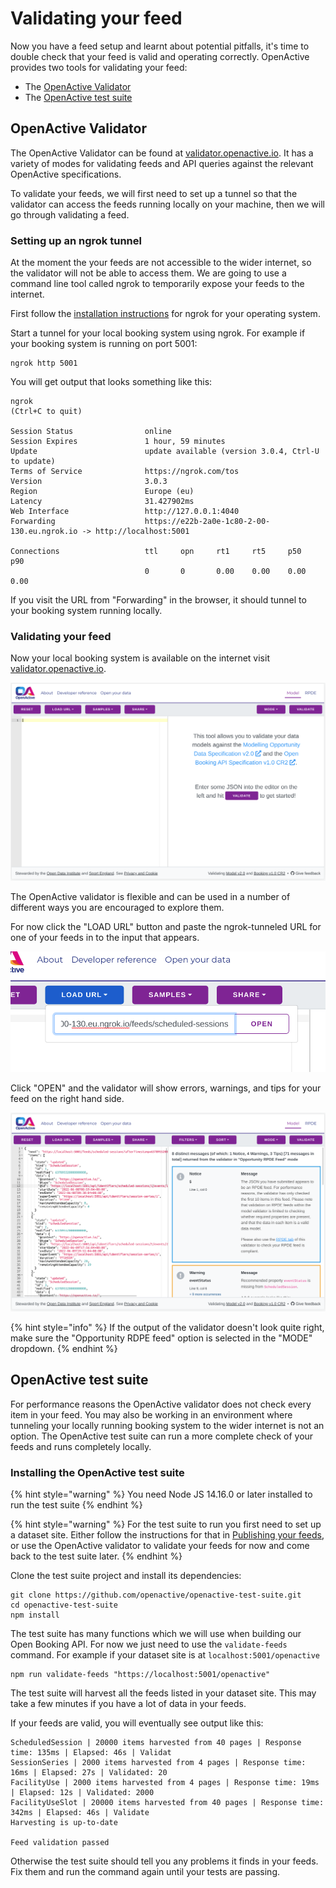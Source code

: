 # Validating your feed

Now you have a feed setup and learnt about potential pitfalls, it's time to double check that your feed is valid and operating correctly. OpenActive provides two tools for validating your feed:

* The [OpenActive Validator](https://validator.openactive.io/rpde)
* The [OpenActive test suite](https://github.com/openactive/openactive-test-suite)

## OpenActive Validator

The OpenActive Validator can be found at [validator.openactive.io](https://validator.openactive.io/). It has a variety of modes for validating feeds and API queries against the relevant OpenActive specifications.

To validate your feeds, we will first need to set up a tunnel so that the validator can access the feeds running locally on your machine, then we will go through validating a feed.

### Setting up an ngrok tunnel

At the moment the your feeds are not accessible to the wider internet, so the validator will not be able to access them. We are going to use a command line tool called ngrok to temporarily expose your feeds to the internet.

First follow the [installation instructions](https://ngrok.com/download) for ngrok for your operating system.

Start a tunnel for your local booking system using ngrok. For example if your booking system is running on port 5001:

```
ngrok http 5001
```

You will get output that looks something like this:

```
ngrok                                                                                 (Ctrl+C to quit)
                                                                                                      
Session Status                online                                                                  
Session Expires               1 hour, 59 minutes                                                      
Update                        update available (version 3.0.4, Ctrl-U to update)                      
Terms of Service              https://ngrok.com/tos                                                   
Version                       3.0.3                                                                   
Region                        Europe (eu)                                                             
Latency                       31.427902ms                                                             
Web Interface                 http://127.0.0.1:4040                                                   
Forwarding                    https://e22b-2a0e-1c80-2-00-130.eu.ngrok.io -> http://localhost:5001    
                                                                                                      
Connections                   ttl     opn     rt1     rt5     p50     p90                             
                              0       0       0.00    0.00    0.00    0.00 
```

If you visit the URL from "Forwarding" in the browser, it should tunnel to your booking system running locally.

### Validating your feed

Now your local booking system is available on the internet visit [validator.openactive.io](https://validator.openactive.io/).

![](<../../.gitbook/assets/image (3).png>)

The OpenActive validator is flexible and can be used in a number of different ways you are encouraged to explore them.&#x20;

For now click the "LOAD URL" button and paste the ngrok-tunneled URL for one of your feeds in to the input that appears.

![](<../../.gitbook/assets/image (4).png>)

Click "OPEN" and the validator will show errors, warnings, and tips for your feed on the right hand side.

![](<../../.gitbook/assets/image (2).png>)

{% hint style="info" %}
If the output of the validator doesn't look quite right, make sure the "Opportunity RDPE feed" option is selected in the "MODE" dropdown.
{% endhint %}

## OpenActive test suite

For performance reasons the OpenActive validator does not check every item in your feed. You may also be working in an environment where tunneling your locally running booking system to the wider internet is not an option. The OpenActive test suite can run a more complete check of your feeds and runs completely locally.

### Installing the OpenActive test suite

{% hint style="warning" %}
You need Node JS 14.16.0 or later installed to run the test suite&#x20;
{% endhint %}

{% hint style="warning" %}
For the test suite to run you first need to set up a dataset site. Either follow the instructions for that in [Publishing your feeds](dataset-site.md#dataset-site), or use the OpenActive validator to validate your feeds for now and come back to the test suite later.
{% endhint %}

Clone the test suite project and install its dependencies:

```
git clone https://github.com/openactive/openactive-test-suite.git
cd openactive-test-suite
npm install
```

The test suite has many functions which we will use when building our Open Booking API. For now we just need to use the `validate-feeds` command. For example if your dataset site is at `localhost:5001/openactive`

```
npm run validate-feeds "https://localhost:5001/openactive"
```

The test suite will harvest all the feeds listed in your dataset site. This may take a few minutes if you have a lot of data in your feeds.

If your feeds are valid, you will eventually see output like this:

```
ScheduledSession | 20000 items harvested from 40 pages | Response time: 135ms | Elapsed: 46s | Validat
SessionSeries | 2000 items harvested from 4 pages | Response time: 16ms | Elapsed: 27s | Validated: 20
FacilityUse | 2000 items harvested from 4 pages | Response time: 19ms | Elapsed: 12s | Validated: 2000
FacilityUseSlot | 20000 items harvested from 40 pages | Response time: 342ms | Elapsed: 46s | Validate
Harvesting is up-to-date

Feed validation passed
```

Otherwise the test suite should tell you any problems it finds in your feeds. Fix them and run the command again until your tests are passing.

